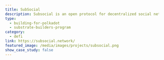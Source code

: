 ```yaml
---
title: SubSocial
description: Subsocial is an open protocol for decentralized social networks and marketplaces built with Substrate and IPFS.
type:
  - building-for-polkadot
  - substrate-builders-program
category:
  - defi
link: https://subsocial.network/
featured_image: /media/images/projects/subsocial.png
show_case_study: false
---
```

